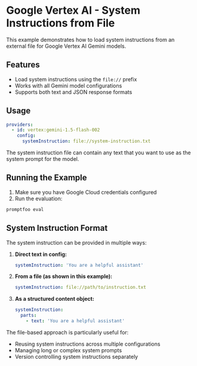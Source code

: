 # Google Vertex AI - System Instructions from File

This example demonstrates how to load system instructions from an external file for Google Vertex AI Gemini models.

## Features

- Load system instructions using the `file://` prefix
- Works with all Gemini model configurations
- Supports both text and JSON response formats

## Usage

```yaml
providers:
  - id: vertex:gemini-1.5-flash-002
    config:
      systemInstruction: file://system-instruction.txt
```

The system instruction file can contain any text that you want to use as the system prompt for the model.

## Running the Example

1. Make sure you have Google Cloud credentials configured
2. Run the evaluation:

```bash
promptfoo eval
```

## System Instruction Format

The system instruction can be provided in multiple ways:

1. **Direct text in config:**

   ```yaml
   systemInstruction: 'You are a helpful assistant'
   ```

2. **From a file (as shown in this example):**

   ```yaml
   systemInstruction: file://path/to/instruction.txt
   ```

3. **As a structured content object:**
   ```yaml
   systemInstruction:
     parts:
       - text: 'You are a helpful assistant'
   ```

The file-based approach is particularly useful for:

- Reusing system instructions across multiple configurations
- Managing long or complex system prompts
- Version controlling system instructions separately

